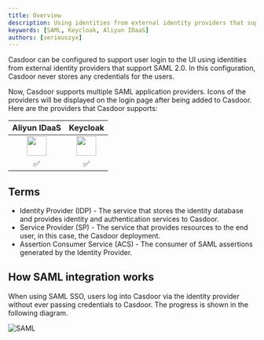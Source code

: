 ```yaml
---
title: Overview
description: Using identities from external identity providers that support SAML 2.0
keywords: [SAML, Keycloak, Aliyun IDaaS]
authors: [seriouszyx]
---
```


Casdoor can be configured to support user login to the UI using identities from external identity providers that support SAML 2.0. In this configuration, Casdoor never stores any credentials for the users.

Now, Casdoor supports multiple SAML application providers. Icons of the providers will be displayed on the login page after being added to Casdoor. Here are the providers that Casdoor supports:

| Aliyun IDaaS | Keycloak |
| :----------: | :------: |
| <img src="https://cdn.casbin.org/img/social_aliyun.png" width="40"></img> | <img src="https://cdn.casbin.org/img/social_keycloak.png" width="40"></img> |
|      ✅      |    ✅    |

## Terms

- Identity Provider (IDP) - The service that stores the identity database and provides identity and authentication services to Casdoor.
- Service Provider (SP) - The service that provides resources to the end user, in this case, the Casdoor deployment.
- Assertion Consumer Service (ACS) - The consumer of SAML assertions generated by the Identity Provider.

## How SAML integration works

When using SAML SSO, users log into Casdoor via the identity provider without ever passing credentials to Casdoor. The progress is shown in the following diagram.

![SAML](/img/providers/SAML/SAML.png)
